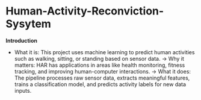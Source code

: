# Human-Activity-Reconviction-Sysytem

**Introduction**

* What it is: This project uses machine learning to predict human activities such as walking, sitting, or standing based on sensor data.
-> Why it matters: HAR has applications in areas like health monitoring, fitness tracking, and improving human-computer interactions.
-> What it does: The pipeline processes raw sensor data, extracts meaningful features, trains a classification model, and predicts activity labels for new data inputs.

